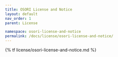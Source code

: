```yaml
---
title: OSORI License and Notice
layout: default
nav_order: 1
parent: License

namespace: osori-license-and-notice
permalink: /docs/license/osori-license-and-notice/
---
```

{% tf license/osori-license-and-notice.md %}